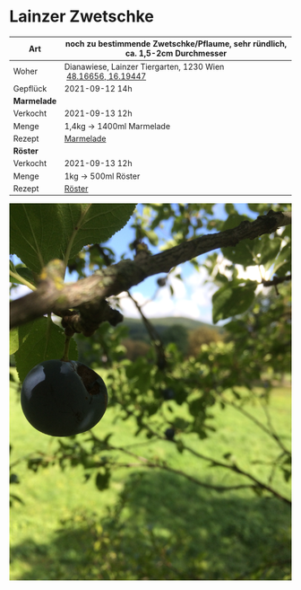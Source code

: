 # Lainzer Zwetschke

| Art           | noch zu bestimmende Zwetschke/Pflaume, sehr ründlich, ca. 1,5-2cm Durchmesser                              |
| ------------- | ---------------------------------------------------------------------------------------------------------- |
| Woher         | Dianawiese, Lainzer Tiergarten, 1230 Wien<br/> [48.16656, 16.19447](https://goo.gl/maps/evqjxrCt1w3ob8rf7) |
| Gepflück      | 2021-09-12 14h                                                                                             |
| **Marmelade** |                                                                                                            |
| Verkocht      | 2021-09-13 12h                                                                                             |
| Menge         | 1,4kg -> 1400ml Marmelade                                                                                  |
| Rezept        | [Marmelade](https://www.gutekueche.at/zwetschkenmarmelade-rezept-42578)                                    |
| **Röster**    |                                                                                                            |
| Verkocht      | 2021-09-13 12h                                                                                             |
| Menge         | 1kg -> 500ml Röster                                                                                        |
| Rezept        | [Röster](https://www.gutekueche.at/zwetschkenroester-rezept-1355)                                          |

![IMG_8130.JPG](IMG_8130.JPG)